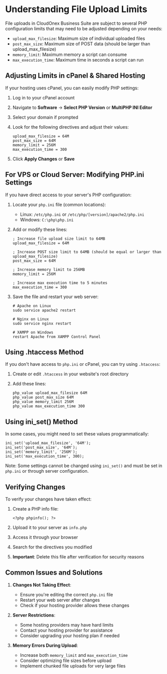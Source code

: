 # Understanding File Upload Limits

File uploads in CloudOnex Business Suite are subject to several PHP configuration limits that may need to be adjusted depending on your needs:

-   `upload_max_filesize`: Maximum size of individual uploaded files
-   `post_max_size`: Maximum size of POST data (should be larger than upload\_max\_filesize)
-   `memory_limit`: Maximum memory a script can consume
-   `max_execution_time`: Maximum time in seconds a script can run

## Adjusting Limits in cPanel & Shared Hosting

If your hosting uses cPanel, you can easily modify PHP settings:

1.  Log in to your cPanel account
2.  Navigate to **Software** → **Select PHP Version** or **MultiPHP INI Editor**
3.  Select your domain if prompted
4.  Look for the following directives and adjust their values:
    
        upload_max_filesize = 64M
        post_max_size = 64M
        memory_limit = 256M
        max_execution_time = 300
        
    
5.  Click **Apply Changes** or **Save**

## For VPS or Cloud Server: Modifying PHP.ini Settings

If you have direct access to your server's PHP configuration:

1.  Locate your `php.ini` file (common locations):
    
    -   Linux: `/etc/php.ini` or `/etc/php/[version]/apache2/php.ini`
    -   Windows: `C:\php\php.ini`
2.  Add or modify these lines:
    
        ; Increase file upload size limit to 64MB
        upload_max_filesize = 64M
        
        ; Increase POST size limit to 64MB (should be equal or larger than upload_max_filesize)
        post_max_size = 64M
        
        ; Increase memory limit to 256MB
        memory_limit = 256M
        
        ; Increase max execution time to 5 minutes
        max_execution_time = 300
        
    
3.  Save the file and restart your web server:
    
        # Apache on Linux
        sudo service apache2 restart
        
        # Nginx on Linux
        sudo service nginx restart
        
        # XAMPP on Windows
        restart Apache from XAMPP Control Panel
        
    

## Using .htaccess Method

If you don't have access to `php.ini` or cPanel, you can try using `.htaccess`:

1.  Create or edit `.htaccess` in your website's root directory
2.  Add these lines:
    
        php_value upload_max_filesize 64M
        php_value post_max_size 64M
        php_value memory_limit 256M
        php_value max_execution_time 300
        
    

## Using ini\_set() Method

In some cases, you might need to set these values programmatically:

    ini_set('upload_max_filesize', '64M');
    ini_set('post_max_size', '64M');
    ini_set('memory_limit', '256M');
    ini_set('max_execution_time', 300);
    

Note: Some settings cannot be changed using `ini_set()` and must be set in `php.ini` or through server configuration.

## Verifying Changes

To verify your changes have taken effect:

1.  Create a PHP info file:
    
        <?php phpinfo(); ?>
        
    
2.  Upload it to your server as `info.php`
3.  Access it through your browser
4.  Search for the directives you modified
5.  **Important**: Delete this file after verification for security reasons

## Common Issues and Solutions

1.  **Changes Not Taking Effect**:
    
    -   Ensure you're editing the correct `php.ini` file
    -   Restart your web server after changes
    -   Check if your hosting provider allows these changes
2.  **Server Restrictions**:
    
    -   Some hosting providers may have hard limits
    -   Contact your hosting provider for assistance
    -   Consider upgrading your hosting plan if needed
3.  **Memory Errors During Upload**:
    
    -   Increase both `memory_limit` and `max_execution_time`
    -   Consider optimizing file sizes before upload
    -   Implement chunked file uploads for very large files